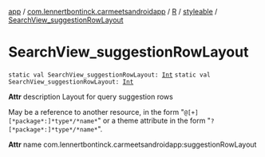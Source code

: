 [app](../../../index.md) / [com.lennertbontinck.carmeetsandroidapp](../../index.md) / [R](../index.md) / [styleable](index.md) / [SearchView_suggestionRowLayout](./-search-view_suggestion-row-layout.md)

# SearchView_suggestionRowLayout

`static val SearchView_suggestionRowLayout: `[`Int`](https://kotlinlang.org/api/latest/jvm/stdlib/kotlin/-int/index.html)
`static val SearchView_suggestionRowLayout: `[`Int`](https://kotlinlang.org/api/latest/jvm/stdlib/kotlin/-int/index.html)

**Attr**
description Layout for query suggestion rows

May be a reference to another resource, in the form "`@[+][*package*:]*type*/*name*`" or a theme attribute in the form "`?[*package*:]*type*/*name*`".

**Attr**
name com.lennertbontinck.carmeetsandroidapp:suggestionRowLayout

